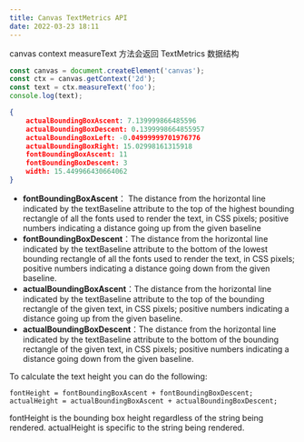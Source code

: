 ```yaml
---
title: Canvas TextMetrics API 
date: 2022-03-23 18:11
---
```

canvas context measureText 方法会返回 TextMetrics 数据结构
```js
const canvas = document.createElement('canvas');
const ctx = canvas.getContext('2d');
const text = ctx.measureText('foo');
console.log(text);
```
```json
{
    actualBoundingBoxAscent: 7.139999866485596
    actualBoundingBoxDescent: 0.1399998664855957
    actualBoundingBoxLeft: -0.04999999701976776
    actualBoundingBoxRight: 15.02998161315918
    fontBoundingBoxAscent: 11
    fontBoundingBoxDescent: 3
    width: 15.449966430664062
}
```
- **fontBoundingBoxAscent**： The distance from the horizontal line indicated by the textBaseline attribute to the top of the highest bounding rectangle of all the fonts used to render the text, in CSS pixels; positive numbers indicating a distance going up from the given baseline
- **fontBoundingBoxDescent**：The distance from the horizontal line indicated by the textBaseline attribute to the bottom of the lowest bounding rectangle of all the fonts used to render the text, in CSS pixels; positive numbers indicating a distance going down from the given baseline.
- **actualBoundingBoxAscent**：The distance from the horizontal line indicated by the textBaseline attribute to the top of the bounding rectangle of the given text, in CSS pixels; positive numbers indicating a distance going up from the given baseline.
- **actualBoundingBoxDescent**：The distance from the horizontal line indicated by the textBaseline attribute to the bottom of the bounding rectangle of the given text, in CSS pixels; positive numbers indicating a distance going down from the given baseline.

To calculate the text height you can do the following:
 ```
fontHeight = fontBoundingBoxAscent + fontBoundingBoxDescent;
actualHeight = actualBoundingBoxAscent + actualBoundingBoxDescent;
```
fontHeight is the bounding box height regardless of the string being rendered. actualHeight is specific to the string being rendered.
